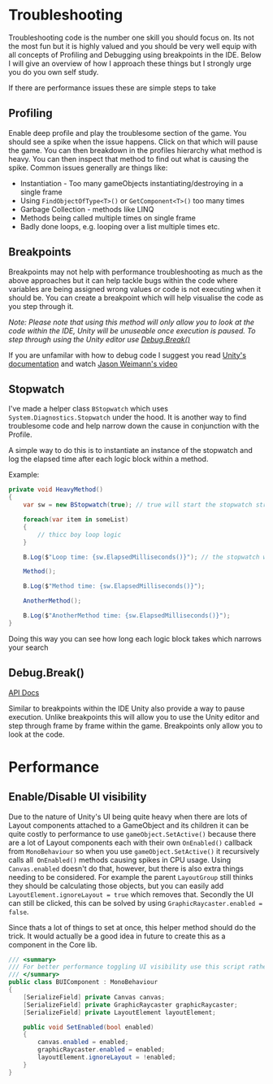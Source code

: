 # Troubleshooting

Troubleshooting code is the number one skill you should focus on. Its not the most fun but it is highly valued and you should be very well equip with all concepts of Profiling and Debugging using breakpoints in the IDE. Below I will give an overview of how I approach these things but I strongly urge you do you own self study.

If there are performance issues these are simple steps to take

## Profiling

Enable deep profile and play the troublesome section of the game. You should see a spike when the issue happens. Click on that which will pause the game. You can then breakdown in the profiles hierarchy what method is heavy. You can then inspect that method to find out what is causing the spike. Common issues generally are things like:  
- Instantiation - Too many gameObjects instantiating/destroying in a single frame
- Using `FindObjectOfType<T>()` or `GetComponent<T>()` too many times
- Garbage Collection - methods like LINQ
- Methods being called multiple times on single frame
- Badly done loops, e.g. looping over a list multiple times etc.

## Breakpoints

Breakpoints may not help with performance troubleshooting as much as the above approaches but it can help tackle bugs within the code where variables are being assigned wrong values or code is not executing when it should be. You can create a breakpoint which will help visualise the code as you step through it.

*Note: Please note that using this method will only allow you to look at the code within the IDE, Unity will be unuseable once execution is paused. To step through using the Unity editor use [Debug.Break()](https://docs.unity3d.com/ScriptReference/Debug.Break.html)*

If you are unfamilar with how to debug code I suggest you read [Unity's documentation](https://docs.unity3d.com/Manual/ManagedCodeDebugging.html) and watch [Jason Weimann's video](https://youtu.be/uFFexymk3FY)

## Stopwatch

I've made a helper class `BStopwatch` which uses `System.Diagnostics.Stopwatch` under the hood. It is another way to find troublesome code and help narrow down the cause in conjunction with the Profile.

A simple way to do this is to instantiate an instance of the stopwatch and log the elapsed time after each logic block within a method.

Example:
```csharp
private void HeavyMethod()
{
    var sw = new BStopwatch(true); // true will start the stopwatch straight away

    foreach(var item in someList)
    {
        // thicc boy loop logic
    }

    B.Log($"Loop time: {sw.ElapsedMilliseconds()}"); // the stopwatch will by default restart

    Method();

    B.Log($"Method time: {sw.ElapsedMilliseconds()}");

    AnotherMethod();

    B.Log($"AnotherMethod time: {sw.ElapsedMilliseconds()}");
}
```

Doing this way you can see how long each logic block takes which narrows your search

## Debug.Break()

[API Docs](https://docs.unity3d.com/ScriptReference/Debug.Break.html)

Similar to breakpoints within the IDE Unity also provide a way to pause execution. Unlike breakpoints this will allow you to use the Unity editor and step through frame by frame within the game. Breakpoints only allow you to look at the code.

# Performance

## Enable/Disable UI visibility

Due to the nature of Unity's UI being quite heavy when there are lots of Layout components attached to a GameObject and its children it can be quite costly to performance to use `gameObject.SetActive()` because there are a lot of Layout components each with their own `OnEnabled()` callback from `MonoBehaviour` so when you use `gameObject.SetActive()` it recursively calls all` OnEnabled()` methods causing spikes in CPU usage. Using `Canvas.enabled` doesn't do that, however, but there is also extra things needing to be considered. For example the parent `LayoutGroup` still thinks they should be calculating those objects, but you can easily add `LayoutElement.ignoreLayout = true`  which removes that. Secondly the UI can still be clicked, this can be solved by using `GraphicRaycaster.enabled = false`. 

Since thats a lot of things to set at once, this helper method should do the trick. 
It would actually be a good idea in future to create this as a component in the Core lib.


```csharp
/// <summary>
/// For better performance toggling UI visibility use this script rather than `gameObject.SetActive(true)`
/// </summary>
public class BUIComponent : MonoBehaviour
{
    [SerializeField] private Canvas canvas;
    [SerializeField] private GraphicRaycaster graphicRaycaster;
    [SerializeField] private LayoutElement layoutElement;

    public void SetEnabled(bool enabled)
    {
        canvas.enabled = enabled;
        graphicRaycaster.enabled = enabled;
        layoutElement.ignoreLayout = !enabled;
    }
}
```